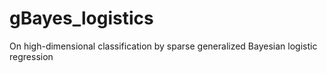 # gBayes_logistics
On high-dimensional classification by sparse generalized Bayesian logistic regression
